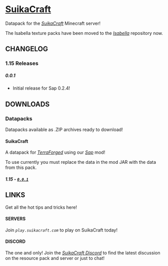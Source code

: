 # [SuikaCraft](http://suikacraft.com)

Datapack for the *[SuikaCraft](https://github.com/yurisuika/SuikaCraft)* Minecraft server!

The Isabella texture packs have been moved to the *[Isabella](https://github.com/yurisuika/Isabella)* repository now.

## CHANGELOG

### 1.15 Releases

##### 0.0.1

* Initial release for Sap 0.2.4!

## DOWNLOADS

### Datapacks

Datapacks available as .ZIP archives ready to download!

#### SuikaCraft

A datapack for *[TerraForged](https://github.com/TerraForged/TerraForged)* using our *[Sap](https://github.com/yurisuika/Sap)* mod!

To use currently you must replace the data in the mod JAR with the data from this pack.

##### 1.15 - [*`0.0.1`*](https://github.com/yurisuika/SuikaCraft/releases/tag/0.0.1)

## LINKS

Get all the hot tips and tricks here!

#### SERVERS

Join *`play.suikacraft.com`* to play on SuikaCraft today!

#### DISCORD

The one and only! Join the *[SuikaCraft Discord](https://discord.gg/0zdNEkQle7Qg9C1H)* to find the latest discussion on the resource pack and server or just to chat!
